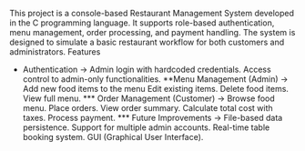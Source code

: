 This project is a console-based Restaurant Management System developed in the C programming language. It supports role-based authentication, menu management, order processing, and payment handling.
The system is designed to simulate a basic restaurant workflow for both customers and administrators.
Features
* Authentication ->
Admin login with hardcoded credentials.
Access control to admin-only functionalities.
**Menu Management (Admin) ->
Add new food items to the menu
Edit existing items.
Delete food items.
View full menu.
*** Order Management (Customer) ->
Browse food menu.
Place orders.
View order summary.
Calculate total cost with taxes.
Process payment.
*** Future Improvements ->
File-based data persistence.
Support for multiple admin accounts.
Real-time table booking system.
GUI (Graphical User Interface).
